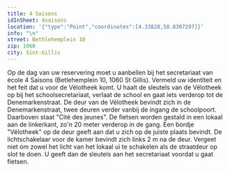 ```yaml
---
title: 4 Saisons
idInSheet: 4saisons
location: '{"type":"Point","coordinates":[4.33828,50.8307297]}'
info: "\n"
street: Bethlehemplein 10
zip: 1060
city: Sint-Gillis
---
```

Op de dag van uw reservering moet u aanbellen bij het secretariaat van école 4 Saisons (Betlehemplein 10, 1060 St Gillis). Vermeld uw identiteit en het feit dat u voor de Vélotheek komt. U haalt de sleutels van de Vélotheek op bij het schoolsecretariaat, verlaat de school en gaat iets verderop tot de Denemarkenstraat. De deur van de Vélotheek bevindt zich in de Denemarkenstraat, twee deuren verder vanbij de ingang de schoolpoort. Daarboven staat "Cité des jeunes". De fietsen worden gestald in een lokaal aan de linkerkant, zo'n 20 meter verderop in de gang. Een bordje "Vélotheek" op de deur geeft aan dat u zich op de juiste plaats bevindt. De lichtschakelaar voor de kamer bevindt zich links 2 m na de deur. Vergeet niet om zowel het licht van het lokaal ui te schakelen als de straatdeur op slot te doen. U geeft dan de sleutels aan het secretariaat voordat u gaat fietsen.